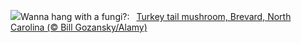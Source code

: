 ![](https://www.bing.com/th?id=OHR.TurkeyTailMush_EN-US2958542405_UHD.jpg&w=1000)Wanna hang with a fungi?:&nbsp;&ensp;[Turkey tail mushroom, Brevard, North Carolina (© Bill Gozansky/Alamy)](https://www.bing.com/th?id=OHR.TurkeyTailMush_EN-US2958542405_UHD.jpg)
<br><br/>
